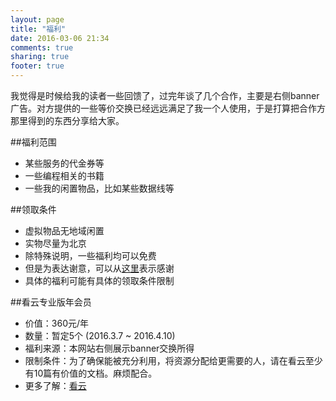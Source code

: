 ```yaml
---
layout: page
title: "福利"
date: 2016-03-06 21:34
comments: true
sharing: true
footer: true
---
```


我觉得是时候给我的读者一些回馈了，过完年谈了几个合作，主要是右侧banner广告。对方提供的一些等价交换已经远远满足了我一个人使用，于是打算把合作方那里得到的东西分享给大家。

##福利范围
  * 某些服务的代金券等
  * 一些编程相关的书籍
  * 一些我的闲置物品，比如某些数据线等


##领取条件
  * 虚拟物品无地域闲置
  * 实物尽量为北京
  * 除特殊说明，一些福利均可以免费
  * 但是为表达谢意，可以从[这里](http://droidyue.com/donate/)表示感谢
  * 具体的福利可能有具体的领取条件限制

##看云专业版年会员
  * 价值：360元/年
  * 数量：暂定5个 (2016.3.7 ~ 2016.4.10)
  * 福利来源：本网站右侧展示banner交换所得
  * 限制条件：为了确保能被充分利用，将资源分配给更需要的人，请在看云至少有10篇有价值的文档。麻烦配合。
  * 更多了解：[看云](http://www.kancloud.cn/price)


